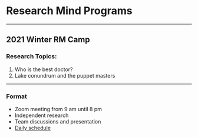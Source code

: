 
# Research Mind Programs 
***

## 2021 Winter RM Camp
### Research Topics:
1. Who is the best doctor?
2. Lake conundrum and the puppet masters 

***

### Format
- Zoom meeting from 9 am until 8 pm
- Independent research
- Team discussions and presentation
- [Daily schedule](https://github.com/r3cubed/r3cubed.github.io/wiki)


<!--
**r3cubed/r3cubed** is a ✨ _special_ ✨ repository because its `README.md` (this file) appears on your GitHub profile.

Here are some ideas to get you started:

- 🔭 I’m currently working on ...
- 🌱 I’m currently learning ...
- 👯 I’m looking to collaborate on ...
- 🤔 I’m looking for help with ...
- 💬 Ask me about ...
- 📫 How to reach me: ...
- 😄 Pronouns: ...
- ⚡ Fun fact: ...
-->
